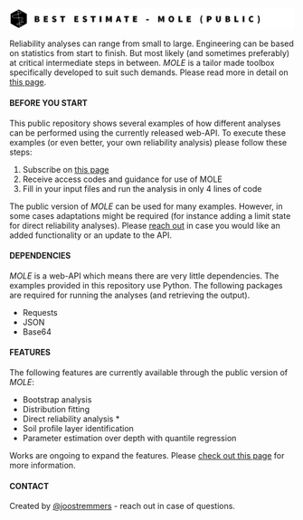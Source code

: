 ![Example screenshot](./header.png)

Reliability analyses can range from small to large. Engineering can be based on statistics from start to finish.
But most likely (and sometimes preferably) at critical intermediate steps in between. *MOLE* is a tailor made toolbox specifically developed to suit such demands. Please read more in detail on [this page](https://bestestimate.nl/menu_mole.html).

#### BEFORE YOU START
This public repository shows several examples of how different analyses can be performed using the currently released web-API. To execute these examples (or even better, your own reliability analysis) please follow these steps:

1. Subscribe on [this page](https://bestestimate.nl/menu_mole.html)
2. Receive access codes and guidance for use of MOLE
3. Fill in your input files and run the analysis in only 4 lines of code

The public version of *MOLE* can be used for many examples. However, in some cases adaptations might be required (for instance adding a limit state for direct reliability analyses). Please [reach out](https://bestestimate.nl/menu_reach_out.html) in case you would like an added functionality or an update to the API.

#### DEPENDENCIES
*MOLE* is a web-API which means there are very little dependencies. The examples provided in this repository use Python. The following packages are required for running the analyses (and retrieving the output).
* Requests
* JSON
* Base64

#### FEATURES
The following features are currently available through the public version of *MOLE*:
* Bootstrap analysis
* Distribution fitting
* Direct reliability analysis \*
* Soil profile layer identification
* Parameter estimation over depth with quantile regression

Works are ongoing to expand the features. Please [check out this page](https://bestestimate.nl/ex_to_be_developed.html) for more information.

#### CONTACT
Created by [@joostremmers](https://joostremmers.nl/menu_reach_out.html) - reach out in case of questions.
